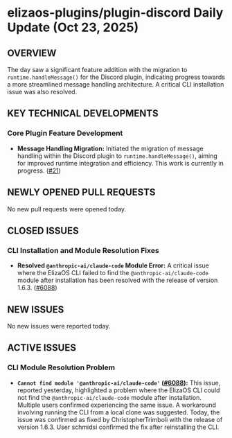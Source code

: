 # elizaos-plugins/plugin-discord Daily Update (Oct 23, 2025)
## OVERVIEW 
The day saw a significant feature addition with the migration to `runtime.handleMessage()` for the Discord plugin, indicating progress towards a more streamlined message handling architecture. A critical CLI installation issue was also resolved.

## KEY TECHNICAL DEVELOPMENTS

### Core Plugin Feature Development
*   **Message Handling Migration:** Initiated the migration of message handling within the Discord plugin to `runtime.handleMessage()`, aiming for improved runtime integration and efficiency. This work is currently in progress. ([#21](https://github.com/elizaos-plugins/plugin-discord/pull/21))

## NEWLY OPENED PULL REQUESTS
No new pull requests were opened today.

## CLOSED ISSUES

### CLI Installation and Module Resolution Fixes
*   **Resolved `@anthropic-ai/claude-code` Module Error:** A critical issue where the ElizaOS CLI failed to find the `@anthropic-ai/claude-code` module after installation has been resolved with the release of version 1.6.3. ([#6088](https://github.com/elizaos-plugins/plugin-discord/issues/6088))

## NEW ISSUES
No new issues were reported today.

## ACTIVE ISSUES

### CLI Module Resolution Problem
*   **`Cannot find module '@anthropic-ai/claude-code'` ([#6088](https://github.com/elizaos-plugins/plugin-discord/issues/6088)):** This issue, reported yesterday, highlighted a problem where the ElizaOS CLI could not find the `@anthropic-ai/claude-code` module after installation. Multiple users confirmed experiencing the same issue. A workaround involving running the CLI from a local clone was suggested. Today, the issue was confirmed as fixed by ChristopherTrimboli with the release of version 1.6.3. User schmidsi confirmed the fix after reinstalling the CLI.